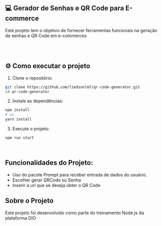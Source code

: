 ## 💻 Gerador de Senhas e QR Code para E-commerce
Este projeto tem o objetivo de fornecer ferramentas funcionais na geração de senhas e QR Code em e-commerces

<br/>

<br/>

## ⚙️ Como executar o projeto
1. Clone o repositório:
``` bash 
git clone https://github.com/liedsonlm7/qr-code-generator.git
cd qr-code-generator
```

2. Instale as dependências:
``` bash
npm install
# ou
yarn install
```

3. Execute o projeto:
``` bash
npm run start
```
<br/>

## Funcionalidades do Projeto:
- Uso do pacote Prompt para receber entrada de dados do usuário.
- Escolher gerar QRCode ou Senha
- Inserir a url que se deseja obter o QR Code

## Sobre o Projeto
Este projeto foi desenvolvido como parte do treinamento Node.js da plataforma DIO

